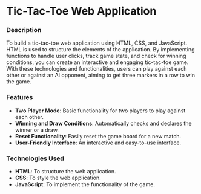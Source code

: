 # Tic-Tac-Toe Web Application

### Description

To build a tic-tac-toe web application using HTML, CSS, and JavaScript. HTML is used to structure the elements of the application. By implementing functions to handle user clicks, track game state, and check for winning conditions, you can create an interactive and engaging tic-tac-toe game. With these technologies and functionalities, users can play against each other or against an AI opponent, aiming to get three markers in a row to win the game.

### Features

- **Two Player Mode**: Basic functionality for two players to play against each other.
- **Winning and Draw Conditions**: Automatically checks and declares the winner or a draw.
- **Reset Functionality**: Easily reset the game board for a new match.
- **User-Friendly Interface**: An interactive and easy-to-use interface.

### Technologies Used

- **HTML**: To structure the web application.
- **CSS**: To style the web application.
- **JavaScript**: To implement the functionality of the game.
